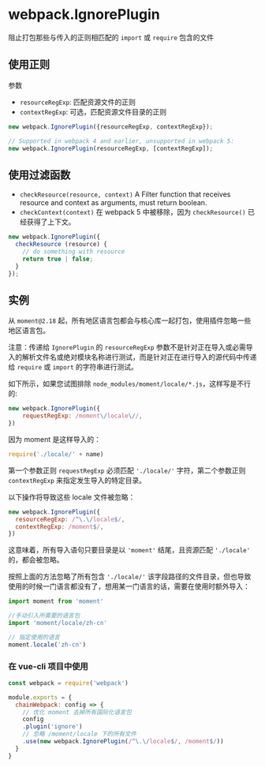 # webpack.IgnorePlugin

阻止打包那些与传入的正则相匹配的 `import` 或 `require` 包含的文件

## 使用正则

参数

- `resourceRegExp`: 匹配资源文件的正则
- `contextRegExp`: 可选，匹配资源文件目录的正则

```js
new webpack.IgnorePlugin({resourceRegExp, contextRegExp});

// Supported in webpack 4 and earlier, unsupported in webpack 5:
new webpack.IgnorePlugin(resourceRegExp, [contextRegExp]);
```

## 使用过滤函数

- `checkResource(resource, context)` A Filter function that receives resource and context as arguments, must return boolean.
- `checkContext(context)` 在 webpack 5 中被移除，因为 `checkResource()` 已经获得了上下文。

```js
new webpack.IgnorePlugin({
  checkResource (resource) {
    // do something with resource
    return true | false;
  }
});
```

## 实例

从 `moment@2.18` 起，所有地区语言包都会与核心库一起打包，使用插件忽略一些地区语言包。

注意：传递给 `IgnorePlugin` 的 `resourceRegExp` 参数不是针对正在导入或必需导入的解析文件名或绝对模块名称进行测试，而是针对正在进行导入的源代码中传递给 `require` 或 `import` 的字符串进行测试。

如下所示，如果您试图排除 `node_modules/moment/locale/*.js`，这样写是不行的:

```js
new webpack.IgnorePlugin({
    requestRegExp: /moment\/locale\//,
})
```

因为 moment 是这样导入的：

```js
require('./locale/' + name)
```

第一个参数正则 `requestRegExp` 必须匹配 `'./locale/'` 字符，第二个参数正则 `contextRegExp` 来指定发生导入的特定目录。

以下操作将导致这些 locale 文件被忽略：

```js
new webpack.IgnorePlugin({
  resourceRegExp: /^\.\/locale$/,
  contextRegExp: /moment$/,
})
```

这意味着，所有导入语句只要目录是以 `'moment'` 结尾，且资源匹配 `'./locale'` 的，都会被忽略。

按照上面的方法忽略了所有包含 `'./locale/'` 该字段路径的文件目录，但也导致使用的时候一门语言都没有了，想用某一门语言的话，需要在使用时额外导入：

```js
import moment from 'moment'

//手动引入所需要的语言包
import 'moment/locale/zh-cn'

// 指定使用的语言
moment.locale('zh-cn')
```

### 在 vue-cli 项目中使用

```js
const webpack = require('webpack')

module.exports = {
  chainWebpack: config => {
    // 优化 moment 去掉所有国际化语言包
    config
    .plugin('ignore')
    // 忽略 /moment/locale 下的所有文件
    .use(new webpack.IgnorePlugin(/^\.\/locale$/, /moment$/))
  }
}
```
